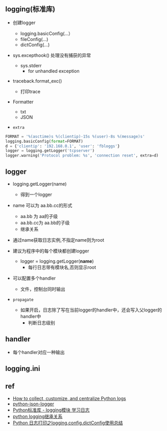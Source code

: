 

## logging(标准库)

+ 创建logger
    + logging.basicConfig(...） 
    + fileConfig(...)
    + dictConfig(...)

+ sys.excepthook() 处理没有捕获的异常
    + sys.stderr
        + for unhandled exception

+ traceback.format_exc()
    + 打印trace


+ Formatter
    + txt
    + JSON

+ `extra`

```py
FORMAT = '%(asctime)s %(clientip)-15s %(user)-8s %(message)s'
logging.basicConfig(format=FORMAT)
d = {'clientip': '192.168.0.1', 'user': 'fbloggs'}
logger = logging.getLogger('tcpserver')
logger.warning('Protocol problem: %s', 'connection reset', extra=d)
```

## logger

+ logging.getLogger(name)  
    + 得到一个logger

+ name 可以为 aa.bb.cc的形式
    + aa.bb 为 aa的子级
    + aa.bb.cc为 aa.bb的子级
    + 继承关系

+ 通过name获取日志实例,不指定name则为root

+ 建议为程序中的每个模块都创建logger
    + logger = logging.getLogger(__name__)
        + 每行日志带有模块名,否则显示root

+ 可以配置多个handler
    + 文件，控制台同时输出

+ `propagate`
    + 如果开启，日志除了写在当前logger的handler中，还会写入父logger的handler中
        + 判断日志级别

## handler

+ 每个handler对应一种输出

## logging.ini



## ref

+ [How to collect, customize, and centralize Python logs](https://www.datadoghq.com/blog/python-logging-best-practices/)
+ [python-json-logger](https://github.com/madzak/python-json-logger)
+ [Python标准库 - logging模块 学习日志](https://www.jianshu.com/p/289477786a66)
+ [python logging继承关系](https://lisongmin.github.io/python-logging-inherit/)
+ [Python 日志打印之logging.config.dictConfig使用总结](https://cloud.tencent.com/developer/article/1772559)
